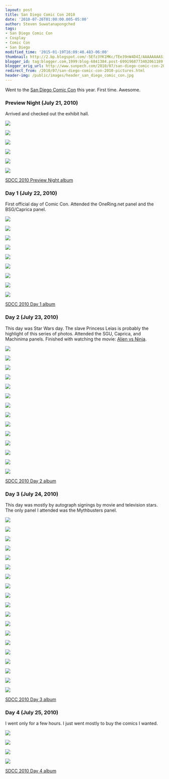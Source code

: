```yaml
---
layout: post
title: San Diego Comic Con 2010
date: '2010-07-26T01:00:00.005-05:00'
author: Steven Suwatanapongched
tags:
- San Diego Comic Con
- Cosplay
- Comic Con
- San Diego
modified_time: '2015-01-19T16:09:40.483-06:00'
thumbnail: http://2.bp.blogspot.com/-5Efz3YK1MKc/TEe39nW4D4I/AAAAAAAASi4/LPrSKE5oPl8/s600/IMG_0989.JPG
blogger_id: tag:blogger.com,1999:blog-6841384.post-6991968773402061189
blogger_orig_url: http://www.sunpech.com/2010/07/san-diego-comic-con-2010-pictures.html
redirect_from: /2010/07/san-diego-comic-con-2010-pictures.html
header-img: /public/images/header_san_diego_comic_con.jpg
---
```


Went to the <a href="http://www.comic-con.org/">San Diego Comic Con</a> this year.  First time.  Awesome.

### Preview Night (July 21, 2010)

Arrived and checked out the exhibit hall.

<a href="http://2.bp.blogspot.com/-5Efz3YK1MKc/TEe39nW4D4I/AAAAAAAASi4/LPrSKE5oPl8/s600/IMG_0989.JPG" ><img border="0" src="http://2.bp.blogspot.com/-5Efz3YK1MKc/TEe39nW4D4I/AAAAAAAASi4/LPrSKE5oPl8/s600/IMG_0989.JPG"   /></a>

<a href="http://1.bp.blogspot.com/-SmqnauHZrG0/TEe4_k0GF3I/AAAAAAAASkY/nBV5TF-A69w/s600/IMG_0998.JPG" ><img border="0" src="http://1.bp.blogspot.com/-SmqnauHZrG0/TEe4_k0GF3I/AAAAAAAASkY/nBV5TF-A69w/s600/IMG_0998.JPG"   /></a>

<a href="http://4.bp.blogspot.com/-zHnxC-RHUO4/TEe5wwrtoaI/AAAAAAAASlU/4l1Ws2XBKZY/s600/IMG_1013.JPG" ><img border="0" src="http://4.bp.blogspot.com/-zHnxC-RHUO4/TEe5wwrtoaI/AAAAAAAASlU/4l1Ws2XBKZY/s600/IMG_1013.JPG"   /></a>

<a href="http://3.bp.blogspot.com/-h4mRa8RNZDE/TEe62by2JkI/AAAAAAAASnE/6MdBsWRhaRc/s600/IMG_1035.JPG" ><img border="0" src="http://3.bp.blogspot.com/-h4mRa8RNZDE/TEe62by2JkI/AAAAAAAASnE/6MdBsWRhaRc/s600/IMG_1035.JPG"   /></a>

<a href="http://2.bp.blogspot.com/-l0ekN9O4NsE/TEe8SjI5moI/AAAAAAAASpU/eiSX8iFkBQo/s600/IMG_1050.JPG" ><img border="0" src="http://2.bp.blogspot.com/-l0ekN9O4NsE/TEe8SjI5moI/AAAAAAAASpU/eiSX8iFkBQo/s600/IMG_1050.JPG"   /></a>

<a href="http://4.bp.blogspot.com/-TvC3N7DCBD4/TEe9Au2o7gI/AAAAAAAASqg/BM3xn8-13is/s600/IMG_1060.JPG" ><img border="0" src="http://4.bp.blogspot.com/-TvC3N7DCBD4/TEe9Au2o7gI/AAAAAAAASqg/BM3xn8-13is/s600/IMG_1060.JPG"   /></a>

<a href="https://picasaweb.google.com/101693597219413173200/2010July21SanDiegoComicConPreviewNight">SDCC 2010 Preview Night album</a>

### Day 1 (July 22, 2010)

First official day of Comic Con.  Attended the OneRing.net panel and the BSG/Caprica panel.

<a href="http://2.bp.blogspot.com/-pm_vxH375VI/TEjR2mbcAXI/AAAAAAAATDI/WQImR-9Zg_o/s600/IMG_1106.JPG" ><img border="0" src="http://2.bp.blogspot.com/-pm_vxH375VI/TEjR2mbcAXI/AAAAAAAATDI/WQImR-9Zg_o/s600/IMG_1106.JPG"   /></a>

<a href="http://1.bp.blogspot.com/-Lftg0TLqaNY/TEjTXKscJ3I/AAAAAAAATDI/gVt0u_xlE_4/s600/IMG_1124.JPG" ><img border="0" src="http://1.bp.blogspot.com/-Lftg0TLqaNY/TEjTXKscJ3I/AAAAAAAATDI/gVt0u_xlE_4/s600/IMG_1124.JPG"   /></a>

<a href="http://2.bp.blogspot.com/-CIIeQblRU8I/TEjWey9scwI/AAAAAAAATDI/udHJ4kNzATo/s600/IMG_1156.JPG" ><img border="0" src="http://2.bp.blogspot.com/-CIIeQblRU8I/TEjWey9scwI/AAAAAAAATDI/udHJ4kNzATo/s600/IMG_1156.JPG"   /></a>

<a href="http://2.bp.blogspot.com/-5JdoiSf4H7s/TEjWrEbS6HI/AAAAAAAATDI/WirnBvlwnrg/s600/IMG_1158.JPG" ><img border="0" src="http://2.bp.blogspot.com/-5JdoiSf4H7s/TEjWrEbS6HI/AAAAAAAATDI/WirnBvlwnrg/s600/IMG_1158.JPG"   /></a>

<a href="http://3.bp.blogspot.com/-XOBaABYUB7Q/TEjX4n7Ja0I/AAAAAAAATDI/dokAcXMn0Mk/s600/IMG_1171.JPG" ><img border="0" src="http://3.bp.blogspot.com/-XOBaABYUB7Q/TEjX4n7Ja0I/AAAAAAAATDI/dokAcXMn0Mk/s600/IMG_1171.JPG"   /></a>

<a href="http://3.bp.blogspot.com/-5Yw9q4kC1Oo/TEjYV96cvCI/AAAAAAAATDI/K1KucXEJ8Gw/s600/IMG_1175.JPG" ><img border="0" src="http://3.bp.blogspot.com/-5Yw9q4kC1Oo/TEjYV96cvCI/AAAAAAAATDI/K1KucXEJ8Gw/s600/IMG_1175.JPG"   /></a>

<a href="http://3.bp.blogspot.com/-WmU8YtvkSTY/TEjYcK4mpHI/AAAAAAAATDI/ZJtRYDgAtXg/s600/IMG_1177.JPG" ><img border="0" src="http://3.bp.blogspot.com/-WmU8YtvkSTY/TEjYcK4mpHI/AAAAAAAATDI/ZJtRYDgAtXg/s600/IMG_1177.JPG"   /></a>

<a href="http://3.bp.blogspot.com/-v6UyIRViZaQ/TEjYu1nrhyI/AAAAAAAATDI/IXQh_7F9V1E/s600/IMG_1180.JPG" ><img border="0" src="http://3.bp.blogspot.com/-v6UyIRViZaQ/TEjYu1nrhyI/AAAAAAAATDI/IXQh_7F9V1E/s600/IMG_1180.JPG"   /></a>

<a href="http://2.bp.blogspot.com/-DR-JhPqflbY/TEj7PSYD4aI/AAAAAAAATDI/c3Sn548e7-w/s600/IMG_1198.JPG" ><img border="0" src="http://2.bp.blogspot.com/-DR-JhPqflbY/TEj7PSYD4aI/AAAAAAAATDI/c3Sn548e7-w/s600/IMG_1198.JPG"   /></a>

<a href="https://picasaweb.google.com/101693597219413173200/2010July22SanDiegoComicConDay1">SDCC 2010 Day 1 album</a>

### Day 2 (July 23, 2010)

This day was Star Wars day.  The slave Princess Leias is probably the highlight of this series of photos.  Attended the SGU, Caprica, and Machinima panels.  Finished with watching the movie: <a href="http://www.imdb.com/title/tt1592503/">Alien vs Ninja</a>.

<a href="http://3.bp.blogspot.com/-_lGOsU1ZRR0/TEp_8l6gtoI/AAAAAAAATlA/yMw5gHKXdXs/s600/IMG_1235.JPG" ><img border="0" src="http://3.bp.blogspot.com/-_lGOsU1ZRR0/TEp_8l6gtoI/AAAAAAAATlA/yMw5gHKXdXs/s600/IMG_1235.JPG"   /></a>

<a href="http://1.bp.blogspot.com/-r1OaONuG088/TEqBszG9Z0I/AAAAAAAATlA/m2rMEBMQbDw/s600/IMG_1255.JPG" ><img border="0" src="http://1.bp.blogspot.com/-r1OaONuG088/TEqBszG9Z0I/AAAAAAAATlA/m2rMEBMQbDw/s600/IMG_1255.JPG"   /></a>

<a href="http://1.bp.blogspot.com/-cus5MD1Wrjc/TEqFPNiOAOI/AAAAAAAATlA/b5GsYlqaNa4/s600/IMG_1312.JPG" ><img border="0" src="http://1.bp.blogspot.com/-cus5MD1Wrjc/TEqFPNiOAOI/AAAAAAAATlA/b5GsYlqaNa4/s600/IMG_1312.JPG"   /></a>

<a href="http://2.bp.blogspot.com/-yHKeiUvolwc/TEqHBOsn-lI/AAAAAAAATlA/8kIMdeonFwM/s600/IMG_1340.JPG" ><img border="0" src="http://2.bp.blogspot.com/-yHKeiUvolwc/TEqHBOsn-lI/AAAAAAAATlA/8kIMdeonFwM/s600/IMG_1340.JPG"   /></a>

<a href="http://2.bp.blogspot.com/-No7mYzCxuPs/TEqIZS41TBI/AAAAAAAATlA/XJCObP_REF4/s600/IMG_1354.JPG" ><img border="0" src="http://2.bp.blogspot.com/-No7mYzCxuPs/TEqIZS41TBI/AAAAAAAATlA/XJCObP_REF4/s600/IMG_1354.JPG"   /></a>

<a href="http://4.bp.blogspot.com/-XWO1qPounHM/TEqJL1mq3AI/AAAAAAAATlA/lhXABwTvihg/s600/IMG_1366.JPG" ><img border="0" src="http://4.bp.blogspot.com/-XWO1qPounHM/TEqJL1mq3AI/AAAAAAAATlA/lhXABwTvihg/s600/IMG_1366.JPG"   /></a>

<a href="http://3.bp.blogspot.com/-_1Sps2eZQP8/TEqJePrwzmI/AAAAAAAATlA/u1FNnj5lfPg/s600/IMG_1372.JPG" ><img border="0" src="http://3.bp.blogspot.com/-_1Sps2eZQP8/TEqJePrwzmI/AAAAAAAATlA/u1FNnj5lfPg/s600/IMG_1372.JPG"   /></a>

<a href="http://3.bp.blogspot.com/-6bGDPBshUjM/TEqLNCqWY5I/AAAAAAAATlA/K6GybgwBMhU/s600/IMG_1391.JPG" ><img border="0" src="http://3.bp.blogspot.com/-6bGDPBshUjM/TEqLNCqWY5I/AAAAAAAATlA/K6GybgwBMhU/s600/IMG_1391.JPG"   /></a>

<a href="http://3.bp.blogspot.com/-eWcOg55lS6w/TEqMrs-nwfI/AAAAAAAATlA/hTzewJrt7JI/s600/IMG_1407.JPG" ><img border="0" src="http://3.bp.blogspot.com/-eWcOg55lS6w/TEqMrs-nwfI/AAAAAAAATlA/hTzewJrt7JI/s600/IMG_1407.JPG"   /></a>

<a href="http://4.bp.blogspot.com/-uqm4hX_8mQQ/TEqNvDsuk9I/AAAAAAAATlA/l7iShVyYMj4/s600/IMG_1418.JPG" ><img border="0" src="http://4.bp.blogspot.com/-uqm4hX_8mQQ/TEqNvDsuk9I/AAAAAAAATlA/l7iShVyYMj4/s600/IMG_1418.JPG"   /></a>

<a href="http://4.bp.blogspot.com/-sKiR-JwQygc/TEqOvh9BBvI/AAAAAAAATlA/4unDjSOAKXU/s600/IMG_1428.JPG" ><img border="0" src="http://4.bp.blogspot.com/-sKiR-JwQygc/TEqOvh9BBvI/AAAAAAAATlA/4unDjSOAKXU/s600/IMG_1428.JPG"   /></a>

<a href="http://1.bp.blogspot.com/-7mBOlKevrcU/TEqPcfi39hI/AAAAAAAATlA/IDeCu51CKj8/s600/IMG_1437.JPG" ><img border="0" src="http://1.bp.blogspot.com/-7mBOlKevrcU/TEqPcfi39hI/AAAAAAAATlA/IDeCu51CKj8/s600/IMG_1437.JPG"   /></a>

<a href="http://3.bp.blogspot.com/-b_mJ5LsCekY/TEqQNbR7SkI/AAAAAAAATlA/Pi52udYmUu4/s600/IMG_1446.JPG" ><img border="0" src="http://3.bp.blogspot.com/-b_mJ5LsCekY/TEqQNbR7SkI/AAAAAAAATlA/Pi52udYmUu4/s600/IMG_1446.JPG"   /></a>

<a href="http://1.bp.blogspot.com/-X4TE64qGEv8/TEqQhpjdSWI/AAAAAAAATlA/-6Jz1Nci8oI/s600/IMG_1450.JPG" ><img border="0" src="http://1.bp.blogspot.com/-X4TE64qGEv8/TEqQhpjdSWI/AAAAAAAATlA/-6Jz1Nci8oI/s600/IMG_1450.JPG"   /></a>

<a href="https://picasaweb.google.com/101693597219413173200/2010July23SanDiegoComicConDay2">SDCC 2010 Day 2 album</a>

### Day 3 (July 24, 2010)

This day was mostly by autograph signings by movie and television stars.  The only panel I attended was the Mythbusters panel.

<a href="http://1.bp.blogspot.com/-5iW35BlZsRk/TEtttVZb0lI/AAAAAAAATpU/cz4TufM1Hu8/s600/IMG_1470.JPG" ><img border="0" src="http://1.bp.blogspot.com/-5iW35BlZsRk/TEtttVZb0lI/AAAAAAAATpU/cz4TufM1Hu8/s600/IMG_1470.JPG"   /></a>

<a href="http://1.bp.blogspot.com/-Wyh1y35WnM4/TEtuJnGmg1I/AAAAAAAATp0/QtQYYNAQ0ec/s600/IMG_1474.JPG" ><img border="0" src="http://1.bp.blogspot.com/-Wyh1y35WnM4/TEtuJnGmg1I/AAAAAAAATp0/QtQYYNAQ0ec/s600/IMG_1474.JPG"   /></a>

<a href="http://3.bp.blogspot.com/-IAMezP_MNH8/TEtu1o6vRYI/AAAAAAAATqw/pwaSRnbQsqg/s600/IMG_1482.JPG" ><img border="0" src="http://3.bp.blogspot.com/-IAMezP_MNH8/TEtu1o6vRYI/AAAAAAAATqw/pwaSRnbQsqg/s600/IMG_1482.JPG"   /></a>

<a href="http://2.bp.blogspot.com/-YdjrdMWqo1U/TEtu7TXI89I/AAAAAAAATq4/n6K-OlGibl8/s600/IMG_1483.JPG" ><img border="0" src="http://2.bp.blogspot.com/-YdjrdMWqo1U/TEtu7TXI89I/AAAAAAAATq4/n6K-OlGibl8/s600/IMG_1483.JPG"   /></a>

<a href="http://4.bp.blogspot.com/-EKfHGaRKzEA/TEtveiWSNvI/AAAAAAAATrs/hdWprwzw3Qs/s600/IMG_1489.JPG" ><img border="0" src="http://4.bp.blogspot.com/-EKfHGaRKzEA/TEtveiWSNvI/AAAAAAAATrs/hdWprwzw3Qs/s600/IMG_1489.JPG"   /></a>

<a href="http://4.bp.blogspot.com/-HucRzaQwvGE/TEtwIEae2GI/AAAAAAAATsw/RPtOGTnwFso/s600/IMG_1496.JPG" ><img border="0" src="http://4.bp.blogspot.com/-HucRzaQwvGE/TEtwIEae2GI/AAAAAAAATsw/RPtOGTnwFso/s600/IMG_1496.JPG"   /></a>

<a href="http://2.bp.blogspot.com/-V27ns2naVN0/TEtwTg2FDRI/AAAAAAAATtA/pXrA7E1h3oI/s600/IMG_1500.JPG" ><img border="0" src="http://2.bp.blogspot.com/-V27ns2naVN0/TEtwTg2FDRI/AAAAAAAATtA/pXrA7E1h3oI/s600/IMG_1500.JPG"   /></a>

<a href="http://1.bp.blogspot.com/-yMYJo8VkjI8/TEtxDLNr2iI/AAAAAAAATuM/uMAvidJGy8o/s600/IMG_1508.JPG" ><img border="0" src="http://1.bp.blogspot.com/-yMYJo8VkjI8/TEtxDLNr2iI/AAAAAAAATuM/uMAvidJGy8o/s600/IMG_1508.JPG"   /></a>

<a href="http://2.bp.blogspot.com/-PdjSQALCdBk/TEtxYeG25uI/AAAAAAAATu4/IDBOWpRJkAU/s600/IMG_1513.JPG" ><img border="0" src="http://2.bp.blogspot.com/-PdjSQALCdBk/TEtxYeG25uI/AAAAAAAATu4/IDBOWpRJkAU/s600/IMG_1513.JPG"   /></a>

<a href="http://1.bp.blogspot.com/-z7VLf5aU0do/TEtx1nApnxI/AAAAAAAATvc/HCfRjvcQ0Zs/s600/IMG_1517.JPG" ><img border="0" src="http://1.bp.blogspot.com/-z7VLf5aU0do/TEtx1nApnxI/AAAAAAAATvc/HCfRjvcQ0Zs/s600/IMG_1517.JPG"   /></a>

<a href="http://1.bp.blogspot.com/-zKH3BUkPnZE/TEtyDcCIDYI/AAAAAAAATv0/KrEdcBuGpi8/s600/IMG_1519.JPG" ><img border="0" src="http://1.bp.blogspot.com/-zKH3BUkPnZE/TEtyDcCIDYI/AAAAAAAATv0/KrEdcBuGpi8/s600/IMG_1519.JPG"   /></a>

<a href="http://4.bp.blogspot.com/-bjPcV34IJFE/TEtyZ6JJi3I/AAAAAAAATwc/ZgUFhafeefc/s600/IMG_1523.JPG" ><img border="0" src="http://4.bp.blogspot.com/-bjPcV34IJFE/TEtyZ6JJi3I/AAAAAAAATwc/ZgUFhafeefc/s600/IMG_1523.JPG"   /></a>

<a href="http://1.bp.blogspot.com/-uxWyOKFxXYw/TEty7VQqlII/AAAAAAAATxI/ArcVqPY9XVw/s600/IMG_1529.JPG" ><img border="0" src="http://1.bp.blogspot.com/-uxWyOKFxXYw/TEty7VQqlII/AAAAAAAATxI/ArcVqPY9XVw/s600/IMG_1529.JPG"   /></a>

<a href="http://3.bp.blogspot.com/-KpWp5NbwH64/TEtzF_ypdHI/AAAAAAAATxc/XzUCs6IVmok/s600/IMG_1532.JPG" ><img border="0" src="http://3.bp.blogspot.com/-KpWp5NbwH64/TEtzF_ypdHI/AAAAAAAATxc/XzUCs6IVmok/s600/IMG_1532.JPG"   /></a>

<a href="http://4.bp.blogspot.com/-olJGBq0erwc/TEtzvnw2AbI/AAAAAAAATyg/qJakGLHn2Ko/s600/IMG_1540.JPG" ><img border="0" src="http://4.bp.blogspot.com/-olJGBq0erwc/TEtzvnw2AbI/AAAAAAAATyg/qJakGLHn2Ko/s600/IMG_1540.JPG"   /></a>

<a href="http://2.bp.blogspot.com/-G9EIpBr_OQY/TEtz91DJnoI/AAAAAAAATy0/O8_e9lByqd8/s600/IMG_1542.JPG" ><img border="0" src="http://2.bp.blogspot.com/-G9EIpBr_OQY/TEtz91DJnoI/AAAAAAAATy0/O8_e9lByqd8/s600/IMG_1542.JPG"   /></a>

<a href="http://3.bp.blogspot.com/-IaXc1rUMpic/TEt0f7-_IUI/AAAAAAAATzo/w0wSoqzckps/s600/IMG_1547.JPG" ><img border="0" src="http://3.bp.blogspot.com/-IaXc1rUMpic/TEt0f7-_IUI/AAAAAAAATzo/w0wSoqzckps/s600/IMG_1547.JPG"   /></a>

<a href="http://4.bp.blogspot.com/-9UjoOLwltic/TEt1fZ3AIEI/AAAAAAAAT1Q/A-8rgfk8-QY/s600/IMG_1564.JPG" ><img border="0" src="http://4.bp.blogspot.com/-9UjoOLwltic/TEt1fZ3AIEI/AAAAAAAAT1Q/A-8rgfk8-QY/s600/IMG_1564.JPG"   /></a>

<a href="http://1.bp.blogspot.com/-zx8s32Cu3LU/TEt2qb15x2I/AAAAAAAAT3M/WV1Te9K0Fys/s600/IMG_1576.JPG" ><img border="0" src="http://1.bp.blogspot.com/-zx8s32Cu3LU/TEt2qb15x2I/AAAAAAAAT3M/WV1Te9K0Fys/s600/IMG_1576.JPG"   /></a>

<a href="https://picasaweb.google.com/101693597219413173200/2010July24SanDiegoComicConDay3">SDCC 2010 Day 3 album</a>

### Day 4 (July 25, 2010)

I went only for a few hours.  I just went mostly to buy the comics I wanted.

<a href="http://2.bp.blogspot.com/-rLLOCyF2DBc/TEzdtCy57TI/AAAAAAAAUEE/yEEX7wAXsB4/s600/IMG_1610.JPG" ><img border="0" src="http://2.bp.blogspot.com/-rLLOCyF2DBc/TEzdtCy57TI/AAAAAAAAUEE/yEEX7wAXsB4/s600/IMG_1610.JPG"   /></a>

<a href="http://2.bp.blogspot.com/-ZuA5aFwCCGQ/TEzd1WPCVpI/AAAAAAAAUEg/gp34RHLyrs8/s600/IMG_1613.JPG" ><img border="0" src="http://2.bp.blogspot.com/-ZuA5aFwCCGQ/TEzd1WPCVpI/AAAAAAAAUEg/gp34RHLyrs8/s600/IMG_1613.JPG"   /></a>

<a href="http://3.bp.blogspot.com/-OD2DWJllQTw/TEzd6-IJtkI/AAAAAAAAUE4/XTxAb7zmb8E/s600/IMG_1615.JPG" ><img border="0" src="http://3.bp.blogspot.com/-OD2DWJllQTw/TEzd6-IJtkI/AAAAAAAAUE4/XTxAb7zmb8E/s600/IMG_1615.JPG"   /></a>

<a href="http://3.bp.blogspot.com/-Wu8Reo_3U7E/TEzeAoX0D3I/AAAAAAAAUFU/h08OCMJg1RA/s600/IMG_1617.JPG" ><img border="0" src="http://3.bp.blogspot.com/-Wu8Reo_3U7E/TEzeAoX0D3I/AAAAAAAAUFU/h08OCMJg1RA/s600/IMG_1617.JPG"   /></a>

<a href="https://picasaweb.google.com/101693597219413173200/2010July25SanDiegoComicConDay4">SDCC 2010 Day 4 album</a>
